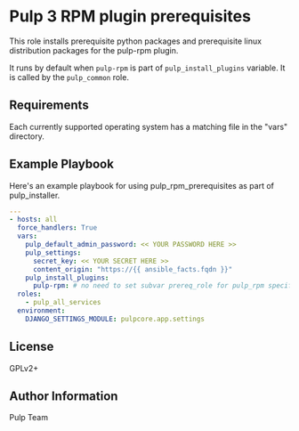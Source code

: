 Pulp 3 RPM plugin prerequisites
===============================

This role installs prerequisite python packages and prerequisite linux distribution packages
for the pulp-rpm plugin.

It runs by default when `pulp-rpm` is part of `pulp_install_plugins` variable. It is called by the
`pulp_common` role.

Requirements
------------

Each currently supported operating system has a matching file in the "vars"
directory.

Example Playbook
----------------

Here's an example playbook for using pulp_rpm_prerequisites as part of pulp_installer.

```yaml
---
- hosts: all
  force_handlers: True
  vars:
    pulp_default_admin_password: << YOUR PASSWORD HERE >>
    pulp_settings:
      secret_key: << YOUR SECRET HERE >>
      content_origin: "https://{{ ansible_facts.fqdn }}"
    pulp_install_plugins:
      pulp-rpm: # no need to set subvar prereq_role for pulp_rpm specifically
  roles:
    - pulp_all_services
  environment:
    DJANGO_SETTINGS_MODULE: pulpcore.app.settings
```

License
-------

GPLv2+

Author Information
------------------

Pulp Team
